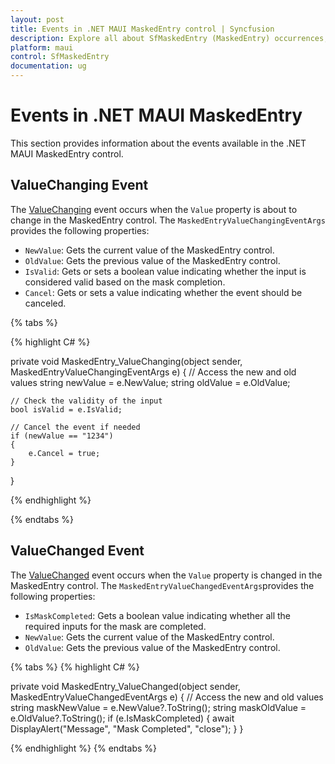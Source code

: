 ```yaml
---
layout: post
title: Events in .NET MAUI MaskedEntry control | Syncfusion
description: Explore all about SfMaskedEntry (MaskedEntry) occurrences, uncovering its functionalities and applications for comprehensive understanding.
platform: maui
control: SfMaskedEntry
documentation: ug
---
```


# Events in .NET MAUI MaskedEntry

This section provides information about the events available in the .NET MAUI MaskedEntry control.

## ValueChanging Event

The [ValueChanging](https://help.syncfusion.com/cr/maui/Syncfusion.Maui.Inputs.SfMaskedEntry.html#Syncfusion_Maui_Inputs_SfMaskedEntry_ValueChanging) event occurs when the `Value` property is about to change in the MaskedEntry control. The `MaskedEntryValueChangingEventArgs` provides the following properties:

* `NewValue`: Gets the current value of the MaskedEntry control.
* `OldValue`: Gets the previous value of the MaskedEntry control.
* `IsValid`: Gets or sets a boolean value indicating whether the input is considered valid based on the mask completion.
* `Cancel`: Gets or sets a value indicating whether the event should be canceled.

{% tabs %}

{% highlight C# %}

private void MaskedEntry_ValueChanging(object sender, MaskedEntryValueChangingEventArgs e)
{
    // Access the new and old values
    string newValue = e.NewValue;
    string oldValue = e.OldValue;

    // Check the validity of the input
    bool isValid = e.IsValid;

    // Cancel the event if needed
    if (newValue == "1234")
    {
        e.Cancel = true;
    }
}

{% endhighlight %}

{% endtabs %}

## ValueChanged Event

The [ValueChanged](https://help.syncfusion.com/cr/maui/Syncfusion.Maui.Inputs.SfMaskedEntry.html#Syncfusion_Maui_Inputs_SfMaskedEntry_ValueChanged) event occurs when the `Value` property is changed in the MaskedEntry control. The `MaskedEntryValueChangedEventArgs`provides the following properties:

* `IsMaskCompleted`: Gets a boolean value indicating whether all the required inputs for the mask are completed.
* `NewValue`: Gets the current value of the MaskedEntry control.
* `OldValue`: Gets the previous value of the MaskedEntry control.

{% tabs %}
{% highlight C# %}

private void MaskedEntry_ValueChanged(object sender, MaskedEntryValueChangedEventArgs e)
{
    // Access the new and old values
    string maskNewValue = e.NewValue?.ToString();
    string maskOldValue = e.OldValue?.ToString();
    if (e.IsMaskCompleted)
    {
        await DisplayAlert("Message", "Mask Completed", "close");
    }
}

{% endhighlight %}
{% endtabs %}

